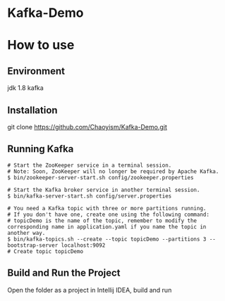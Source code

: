 # Kafka-Demo

# How to use

## Environment
jdk 1.8
kafka 

## Installation
git clone https://github.com/Chaoyism/Kafka-Demo.git

## Running Kafka
```shell
# Start the ZooKeeper service in a terminal session.
# Note: Soon, ZooKeeper will no longer be required by Apache Kafka.
$ bin/zookeeper-server-start.sh config/zookeeper.properties

# Start the Kafka broker service in another terminal session.
$ bin/kafka-server-start.sh config/server.properties

# You need a Kafka topic with three or more partitions running.
# If you don't have one, create one using the following command:
# topicDemo is the name of the topic, remember to modify the corresponding name in application.yaml if you name the topic in another way.
$ bin/kafka-topics.sh --create --topic topicDemo --partitions 3 --bootstrap-server localhost:9092
# Create topic topicDemo
```

## Build and Run the Project
Open the folder as a project in Intellij IDEA, build and run

